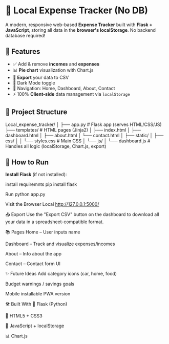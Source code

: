 
# 🧾 Local Expense Tracker (No DB)

A modern, responsive web-based **Expense Tracker** built with **Flask + JavaScript**, storing all data in the **browser's localStorage**. No backend database required!

## 🚀 Features

- ✅ Add & remove **incomes** and **expenses**
- 📊 **Pie chart** visualization with Chart.js
- 💾 **Export** your data to CSV
- 🌙 Dark Mode toggle
- 🧭 Navigation: Home, Dashboard, About, Contact
- ⚡ 100% **Client-side** data management via `localStorage`

## 📁 Project Structure

Local_expense_tracker/
│
├── app.py # Flask app (serves HTML/CSS/JS)
├── templates/ # HTML pages (Jinja2)
│ ├── index.html
│ ├── dashboard.html
│ ├── about.html
│ └── contact.html
│
├── static/
│ ├── css/
│ │ └── styles.css # Main CSS
│ └── js/
│ └── dashboard.js # Handles all logic (localStorage, Chart.js, export)


## 🧪 How to Run

**Install Flask** (if not installed):

   install requiremnts
   pip install flask

   Run
   python app.py

Visit the Browser Local
http://127.0.0.1:5000/


📤 Export
Use the "Export CSV" button on the dashboard to download all your data in a spreadsheet-compatible format.

📚 Pages
Home – User inputs name

Dashboard – Track and visualize expenses/incomes

About – Info about the app

Contact – Contact form UI

✨ Future Ideas
Add category icons (car, home, food)

Budget warnings / savings goals

Mobile installable PWA version

🛠 Built With
🐍 Flask (Python)

🎨 HTML5 + CSS3

📜 JavaScript + localStorage

📊 Chart.js


